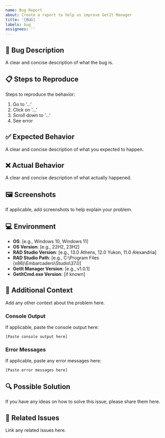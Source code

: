```yaml
---
name: Bug Report
about: Create a report to help us improve GetIt Manager
title: '[BUG] '
labels: bug
assignees: ''
---
```


## 🐛 Bug Description
A clear and concise description of what the bug is.

## 📋 Steps to Reproduce
Steps to reproduce the behavior:
1. Go to '...'
2. Click on '...'
3. Scroll down to '...'
4. See error

## ✅ Expected Behavior
A clear and concise description of what you expected to happen.

## ❌ Actual Behavior
A clear and concise description of what actually happened.

## 🖼️ Screenshots
If applicable, add screenshots to help explain your problem.

## 💻 Environment
- **OS**: [e.g., Windows 10, Windows 11]
- **OS Version**: [e.g., 22H2, 23H2]
- **RAD Studio Version**: [e.g., 13.0 Athens, 12.0 Yukon, 11.0 Alexandria]
- **RAD Studio Path**: [e.g., C:\Program Files (x86)\Embarcadero\Studio\37.0]
- **GetIt Manager Version**: [e.g., v1.0.1]
- **GetItCmd.exe Version**: [if known]

## 📝 Additional Context
Add any other context about the problem here.

### Console Output
If applicable, paste the console output here:
```
[Paste console output here]
```

### Error Messages
If applicable, paste any error messages here:
```
[Paste error messages here]
```

## 🔍 Possible Solution
If you have any ideas on how to solve this issue, please share them here.

## 📎 Related Issues
Link any related issues here.

